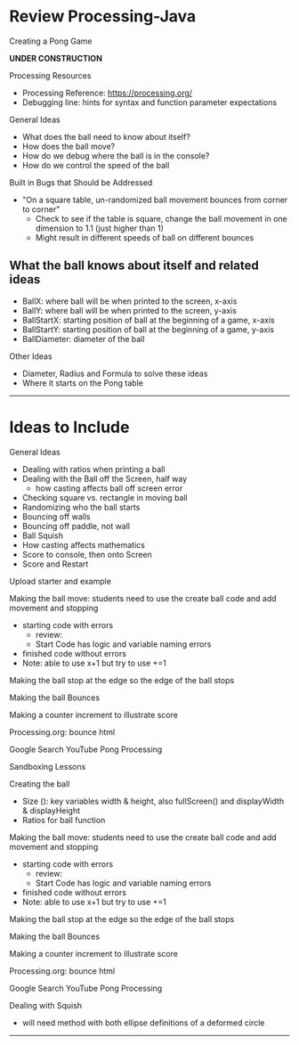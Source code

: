 # Review Processing-Java
Creating a Pong Game

**UNDER CONSTRUCTION**

Processing Resources
- Processing Reference: https://processing.org/
- Debugging line: hints for syntax and function parameter expectations

General Ideas
- What does the ball need to know about itself?
- How does the ball move?
- How do we debug where the ball is in the console?
- How do we control the speed of the ball

Built in Bugs that Should be Addressed
- "On a square table, un-randomized ball movement bounces from corner to corner"
  - Check to see if the table is square, change the ball movement in one dimension to 1.1 (just higher than 1)
  - Might result in different speeds of ball on different bounces

## What the ball knows about itself and related ideas

- BallX: where ball will be when printed to the screen, x-axis
- BallY: where ball will be when printed to the screen, y-axis
- BallStartX: starting position of ball at the beginning of a game, x-axis
- BallStartY: starting position of ball at the beginning of a game, y-axis
- BallDiameter: diameter of the ball

Other Ideas
- Diameter, Radius and Formula to solve these ideas
- Where it starts on the Pong table

---

# Ideas to Include
General Ideas
- Dealing with ratios when printing a ball
- Dealing with the Ball off the Screen, half way
  - how casting affects ball off screen error
- Checking square vs. rectangle in moving ball
- Randomizing who the ball starts
- Bouncing off walls
- Bouncing off paddle, not wall
- Ball Squish
- How casting affects mathematics
- Score to console, then onto Screen
- Score and Restart

Upload starter and example

Making the ball move: students need to use the create ball code and add movement and stopping
- starting code with errors
  - review:
  - Start Code has logic and variable naming errors
- finished code without errors
- Note: able to use x+1 but try to use +=1

Making the ball stop at the edge so the edge of the ball stops

Making the ball Bounces

Making a counter increment to illustrate score

Processing.org: bounce html

Google Search YouTube Pong Processing

Sandboxing Lessons

Creating the ball
- Size (): key variables width & height, also fullScreen() and displayWidth & displayHeight
- Ratios for ball function

Making the ball move: students need to use the create ball code and add movement and stopping
- starting code with errors
  - review:
  - Start Code has logic and variable naming errors
- finished code without errors
- Note: able to use x+1 but try to use +=1

Making the ball stop at the edge so the edge of the ball stops

Making the ball Bounces

Making a counter increment to illustrate score

Processing.org: bounce html

Google Search YouTube Pong Processing

Dealing with Squish
- will need method with both ellipse definitions of a deformed circle
---
